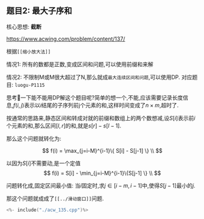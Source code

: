 ## 题目2: 最大子序和


核心思想: **截断**

https://www.acwing.com/problem/content/137/


根据`[[缩小放大法]]`

情况1: 所有的数都是正数,变成区间和问题,可以使用前缀和来解

情况2: 不限制M或M很大超过了N,那么就成`最大连续区间和问题`,可以使用DP. 对应题目: `luogu-P1115`

思考🤔一下能不能用DP解这个题目呢?简单的想一个,不能,应该需要记录长度信息,$f(i,j)$表示以$i$结尾的子序列前j个元素的和,这样时间变成了$n \times m$,超时了.


按通常的思路来,静态区间和转成对就的前缀和数组上的两个数想减,设$S[i]$表示前$i$个元素的和,那么区间$[l,r]$的和,就是$s[r]-s[l-1]$.

那么这个问题就转化为:

$$
f(i) = \max_{j=i-M}^{i-1}\{ S[i] - S[j-1] \} \\
$$

以因为$S[i]$不需要动,是一个定值
$$
f(i) = S[i] - \min_{j=i-M}^{i-1}\{S[j-1] \} \\
$$

问题转化成,固定区间最小值: 当$i$固定时,求$j \in [i-m,i-1]$中,使得$S[j-1]$最小的$j$.

那这个问题就成成了`[[../滑动窗口]]`问题.

```cpp
<%- include("./acw_135.cpp")%>
```

